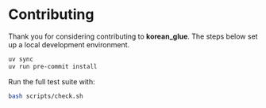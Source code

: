 # Contributing

Thank you for considering contributing to **korean_glue**. The steps below set up a local development environment.

```bash
uv sync
uv run pre-commit install
```

Run the full test suite with:

```bash
bash scripts/check.sh
```

